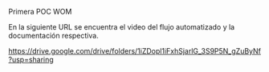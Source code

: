 Primera POC WOM

En la siguiente URL se encuentra el video del flujo automatizado y la documentación respectiva.

https://drive.google.com/drive/folders/1iZDopl1iFxhSjarlG_3S9P5N_gZuByNf?usp=sharing
